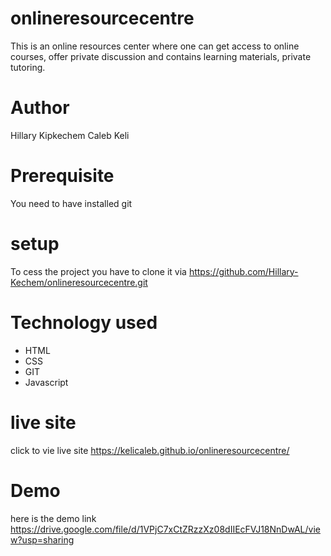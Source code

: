 # onlineresourcecentre
This is an online resources center where one can get access to online courses, offer private discussion and contains learning materials, private tutoring.
# Author
Hillary Kipkechem
Caleb Keli
# Prerequisite
You need to have installed git

# setup
To cess the project you have to clone it via https://github.com/Hillary-Kechem/onlineresourcecentre.git
# Technology used
* HTML
* CSS
* GIT
* Javascript

# live site
click to vie live site https://kelicaleb.github.io/onlineresourcecentre/

# Demo
here is the demo link https://drive.google.com/file/d/1VPjC7xCtZRzzXz08dIIEcFVJ18NnDwAL/view?usp=sharing

